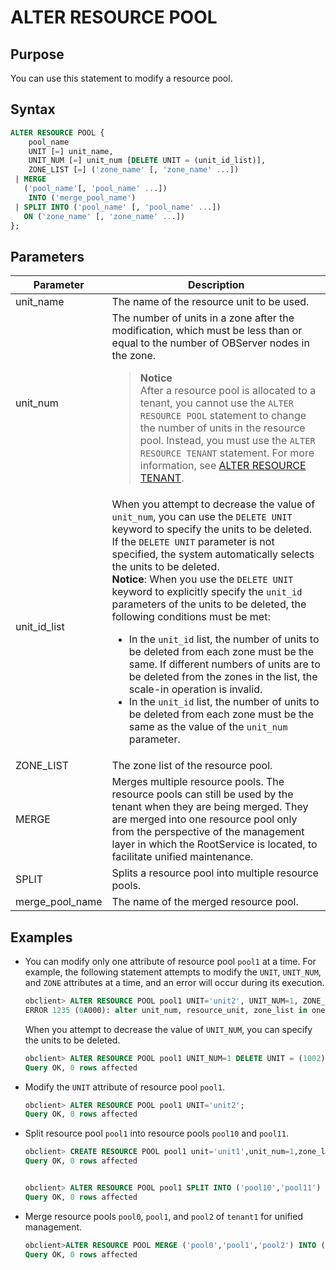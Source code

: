 # ALTER RESOURCE POOL

## Purpose

You can use this statement to modify a resource pool.

## Syntax

```sql
ALTER RESOURCE POOL {
    pool_name
    UNIT [=] unit_name,
    UNIT_NUM [=] unit_num [DELETE UNIT = (unit_id_list)],
    ZONE_LIST [=] ('zone_name' [, 'zone_name' ...])
 | MERGE
   ('pool_name'[, 'pool_name' ...])
    INTO ('merge_pool_name')
 | SPLIT INTO ('pool_name' [, 'pool_name' ...])
   ON ('zone_name' [, 'zone_name' ...])
};
```

## Parameters

| **Parameter** | **Description** |
|-------------------------------------------|------------------------------------------------------------------------------------------------------------------------------------------------------------------------------------------------------------------------------------------------------------------------------------------------------------------------------------------------------------------------------------------------------------------------------------------------------------------|
| unit_name | The name of the resource unit to be used.  |
| unit_num | The number of units in a zone after the modification, which must be less than or equal to the number of OBServer nodes in the zone. <blockquote>**Notice**</br>After a resource pool is allocated to a tenant, you cannot use the `ALTER RESOURCE POOL` statement to change the number of units in the resource pool. Instead, you must use the `ALTER RESOURCE TENANT` statement. For more information, see [ALTER RESOURCE TENANT](3.alter-resource-tenant.md). </blockquote> |
| unit_id_list | When you attempt to decrease the value of `unit_num`, you can use the `DELETE UNIT` keyword to specify the units to be deleted.  If the `DELETE UNIT` parameter is not specified, the system automatically selects the units to be deleted.  <br>**Notice**: When you use the `DELETE UNIT` keyword to explicitly specify the `unit_id` parameters of the units to be deleted, the following conditions must be met: <ul><li> In the `unit_id` list, the number of units to be deleted from each zone must be the same. If different numbers of units are to be deleted from the zones in the list, the scale-in operation is invalid. </li>   <li> In the `unit_id` list, the number of units to be deleted from each zone must be the same as the value of the `unit_num` parameter. </li></ul> |
| ZONE_LIST | The zone list of the resource pool.  |
| MERGE | Merges multiple resource pools.  The resource pools can still be used by the tenant when they are being merged. They are merged into one resource pool only from the perspective of the management layer in which the RootService is located, to facilitate unified maintenance.  |
| SPLIT | Splits a resource pool into multiple resource pools.  |
| merge_pool_name | The name of the merged resource pool.  |

## Examples

* You can modify only one attribute of resource pool `pool1` at a time. For example, the following statement attempts to modify the `UNIT`, `UNIT_NUM`, and `ZONE` attributes at a time, and an error will occur during its execution.

   ```sql
   obclient> ALTER RESOURCE POOL pool1 UNIT='unit2', UNIT_NUM=1, ZONE_LIST=('zone1');
   ERROR 1235 (0A000): alter unit_num, resource_unit, zone_list in one cmd not supported
   ```

   When you attempt to decrease the value of `UNIT_NUM`, you can specify the units to be deleted.

   ```sql
   obclient> ALTER RESOURCE POOL pool1 UNIT_NUM=1 DELETE UNIT = (1002);
   Query OK, 0 rows affected
   ```

* Modify the `UNIT` attribute of resource pool `pool1`.

   ```sql
   obclient> ALTER RESOURCE POOL pool1 UNIT='unit2';
   Query OK, 0 rows affected
   ```

* Split resource pool `pool1` into resource pools `pool10` and `pool11`.

   ```sql
   obclient> CREATE RESOURCE POOL pool1 unit='unit1',unit_num=1,zone_list=('zone1','zone2');
   Query OK, 0 rows affected


   obclient> ALTER RESOURCE POOL pool1 SPLIT INTO ('pool10','pool11') ON ('zone1','zone2');
   Query OK, 0 rows affected
   ```

* Merge resource pools `pool0`, `pool1`, and `pool2` of `tenant1` for unified management.

   ```sql
   obclient>ALTER RESOURCE POOL MERGE ('pool0','pool1','pool2') INTO ('pool3');
   Query OK, 0 rows affected
   ```
